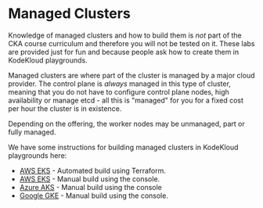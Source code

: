 # Managed Clusters

Knowledge of managed clusters and how to build them is *not* part of the CKA course curriculum and therefore you will not be tested on it. These labs are provided just for fun and because people ask how to create them in KodeKloud playgrounds.

Managed clusters are where part of the cluster is managed by a major cloud provider. The control plane is *always* managed in this type of cluster, meaning that you do not have to configure control plane nodes, high availability or manage etcd - all this is "managed" for you for a fixed cost per hour the cluster is in existence.

Depending on the offering, the worker nodes may be unmanaged, part or fully managed.

We have some instructions for building managed clusters in KodeKloud playgrounds here:

* [AWS EKS](./eks/terraform/README.md) - Automated build using Terraform.
* [AWS EKS](https://kodekloud.com/community/t/playground-series-how-to-create-an-eks-cluster-in-kodekloud-playground/330748) - Manual build using the console.
* [Azure AKS](./aks/console/README.md) - Manual build using the console
* [Google GKE](./gke/console/README.md) - Manual build using the console.

